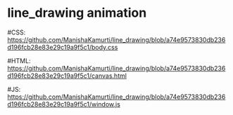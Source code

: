 # line_drawing animation

#CSS: https://github.com/ManishaKamurti/line_drawing/blob/a74e9573830db236d196fcb28e83e29c19a9f5c1/body.css

#HTML: https://github.com/ManishaKamurti/line_drawing/blob/a74e9573830db236d196fcb28e83e29c19a9f5c1/canvas.html

#JS: https://github.com/ManishaKamurti/line_drawing/blob/a74e9573830db236d196fcb28e83e29c19a9f5c1/window.js

